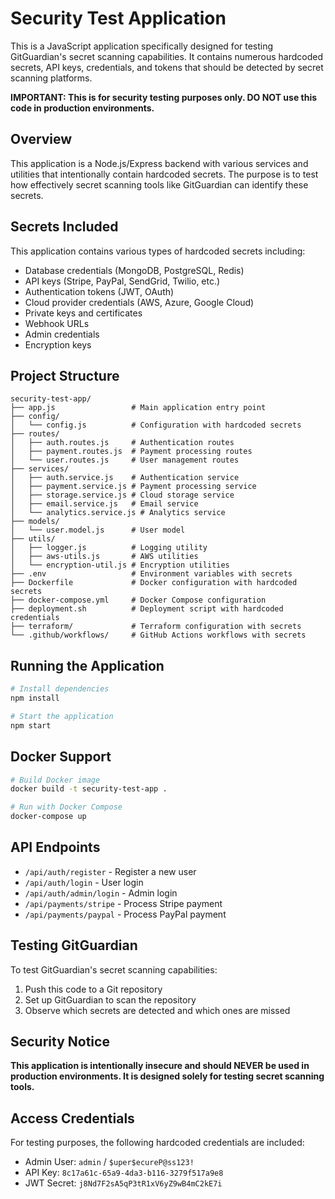 # Security Test Application

This is a JavaScript application specifically designed for testing GitGuardian's secret scanning capabilities. It contains numerous hardcoded secrets, API keys, credentials, and tokens that should be detected by secret scanning platforms.

**IMPORTANT: This is for security testing purposes only. DO NOT use this code in production environments.**

## Overview

This application is a Node.js/Express backend with various services and utilities that intentionally contain hardcoded secrets. The purpose is to test how effectively secret scanning tools like GitGuardian can identify these secrets.

## Secrets Included

This application contains various types of hardcoded secrets including:

- Database credentials (MongoDB, PostgreSQL, Redis)
- API keys (Stripe, PayPal, SendGrid, Twilio, etc.)
- Authentication tokens (JWT, OAuth)
- Cloud provider credentials (AWS, Azure, Google Cloud)
- Private keys and certificates
- Webhook URLs
- Admin credentials
- Encryption keys

## Project Structure

```
security-test-app/
├── app.js                 # Main application entry point
├── config/
│   └── config.js          # Configuration with hardcoded secrets
├── routes/
│   ├── auth.routes.js     # Authentication routes
│   ├── payment.routes.js  # Payment processing routes
│   └── user.routes.js     # User management routes
├── services/
│   ├── auth.service.js    # Authentication service
│   ├── payment.service.js # Payment processing service
│   ├── storage.service.js # Cloud storage service
│   ├── email.service.js   # Email service
│   └── analytics.service.js # Analytics service
├── models/
│   └── user.model.js      # User model
├── utils/
│   ├── logger.js          # Logging utility
│   ├── aws-utils.js       # AWS utilities
│   └── encryption-util.js # Encryption utilities
├── .env                   # Environment variables with secrets
├── Dockerfile             # Docker configuration with hardcoded secrets
├── docker-compose.yml     # Docker Compose configuration
├── deployment.sh          # Deployment script with hardcoded credentials
├── terraform/             # Terraform configuration with secrets
└── .github/workflows/     # GitHub Actions workflows with secrets
```

## Running the Application

```bash
# Install dependencies
npm install

# Start the application
npm start
```

## Docker Support

```bash
# Build Docker image
docker build -t security-test-app .

# Run with Docker Compose
docker-compose up
```

## API Endpoints

- `/api/auth/register` - Register a new user
- `/api/auth/login` - User login
- `/api/auth/admin/login` - Admin login
- `/api/payments/stripe` - Process Stripe payment
- `/api/payments/paypal` - Process PayPal payment

## Testing GitGuardian

To test GitGuardian's secret scanning capabilities:

1. Push this code to a Git repository
2. Set up GitGuardian to scan the repository
3. Observe which secrets are detected and which ones are missed

## Security Notice

**This application is intentionally insecure and should NEVER be used in production environments. It is designed solely for testing secret scanning tools.**

## Access Credentials

For testing purposes, the following hardcoded credentials are included:

- Admin User: `admin` / `$uper$ecureP@ss123!`
- API Key: `8c17a61c-65a9-4da3-b116-3279f517a9e8`
- JWT Secret: `j8Nd7F2sA5qP3tR1xV6yZ9wB4mC2kE7i`

